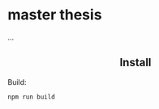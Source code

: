   <h1>master thesis</h1>
  <p>
    ...
  </p>
</div>

<h2 align="center">Install</h2>

Build:

```bash
npm run build
```